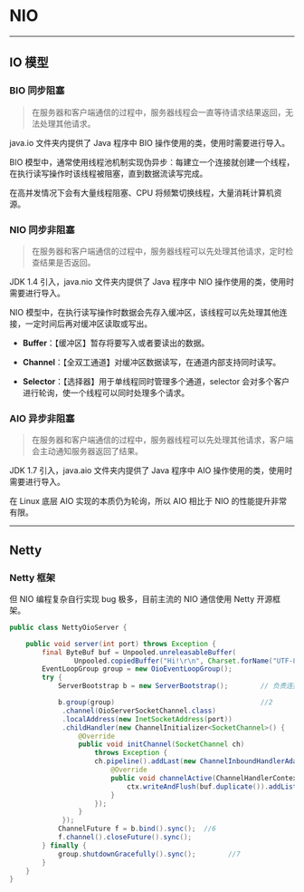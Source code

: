 # NIO

---

## IO 模型

### BIO 同步阻塞

> 在服务器和客户端通信的过程中，服务器线程会一直等待请求结果返回，无法处理其他请求。

java.io 文件夹内提供了 Java 程序中 BIO 操作使用的类，使用时需要进行导入。   

BIO 模型中，通常使用线程池机制实现伪异步：每建立一个连接就创建一个线程，在执行读写操作时该线程被阻塞，直到数据流读写完成。

在高并发情况下会有大量线程阻塞、CPU 将频繁切换线程，大量消耗计算机资源。

### NIO 同步非阻塞

> 在服务器和客户端通信的过程中，服务器线程可以先处理其他请求，定时检查结果是否返回。

JDK 1.4 引入，java.nio 文件夹内提供了 Java 程序中 NIO 操作使用的类，使用时需要进行导入。  

NIO 模型中，在执行读写操作时数据会先存入缓冲区，该线程可以先处理其他连接，一定时间后再对缓冲区读取或写出。

- **Buffer**：【缓冲区】暂存将要写入或者要读出的数据。

- **Channel**：【全双工通道】对缓冲区数据读写，在通道内部支持同时读写。

- **Selector**：【选择器】用于单线程同时管理多个通道，selector 会对多个客户进行轮询，使一个线程可以同时处理多个请求。

### AIO 异步非阻塞

> 在服务器和客户端通信的过程中，服务器线程可以先处理其他请求，客户端会主动通知服务器返回了结果。

JDK 1.7 引入，java.aio 文件夹内提供了 Java 程序中 AIO 操作使用的类，使用时需要进行导入。  

在 Linux 底层 AIO 实现的本质仍为轮询，所以 AIO 相比于 NIO 的性能提升非常有限。

---

## Netty


### Netty 框架

但 NIO 编程复杂自行实现 bug 极多，目前主流的 NIO 通信使用 Netty 开源框架。


```java
public class NettyOioServer {

    public void server(int port) throws Exception {
        final ByteBuf buf = Unpooled.unreleasableBuffer(
                Unpooled.copiedBuffer("Hi!\r\n", Charset.forName("UTF-8")));
        EventLoopGroup group = new OioEventLoopGroup();
        try {
            ServerBootstrap b = new ServerBootstrap();        // 负责连接的池

            b.group(group)                                    //2
             .channel(OioServerSocketChannel.class)
             .localAddress(new InetSocketAddress(port))
             .childHandler(new ChannelInitializer<SocketChannel>() {    // 初始化
                 @Override
                 public void initChannel(SocketChannel ch) 
                     throws Exception {
                     ch.pipeline().addLast(new ChannelInboundHandlerAdapter() {            //4
                         @Override
                         public void channelActive(ChannelHandlerContext ctx) throws Exception {
                             ctx.writeAndFlush(buf.duplicate()).addListener(ChannelFutureListener.CLOSE);//5
                         }
                     });
                 }
             });
            ChannelFuture f = b.bind().sync();  //6
            f.channel().closeFuture().sync();
        } finally {
            group.shutdownGracefully().sync();        //7
        }
    }
}


```